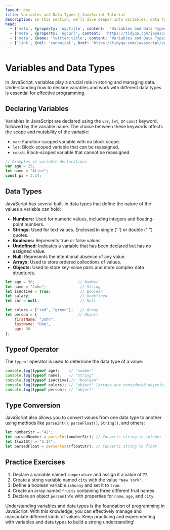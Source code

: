 ```yaml
---
layout: doc
title: Variables and Data Types | JavaScript Tutorial
description: In this section, we'll dive deeper into variables, data types, and how to manipulate them.
head:
  - ['meta', {property: 'og:title', content:  'Variables and Data Types - JavaScript Tutorial' }]
  - ['meta', {property: 'og:url', content:  'https://tidyqa.com/javascript/variables-and-data-types/' }] 
  - ['meta', {name: 'twitter:title', content: 'Variables and Data Types - JavaScript Tutorial'}]
  - ['link', {rel: 'canonical', href: 'https://tidyqa.com/javascript/variables-and-data-types/'}]
---
```


# Variables and Data Types

In JavaScript, variables play a crucial role in storing and managing data. Understanding how to declare variables and work with different data types is essential for effective programming.

## Declaring Variables

Variables in JavaScript are declared using the `var`, `let`, or `const` keyword, followed by the variable name. The choice between these keywords affects the scope and mutability of the variable:

- `var`: Function-scoped variable with no block scope.
- `let`: Block-scoped variable that can be reassigned.
- `const`: Block-scoped variable that cannot be reassigned.

```javascript
// Examples of variable declarations
var age = 25;
let name = "Alice";
const pi = 3.14;
```

## Data Types

JavaScript has several built-in data types that define the nature of the values a variable can hold:

- **Numbers:** Used for numeric values, including integers and floating-point numbers.
- **Strings:** Used for text values. Enclosed in single (' ') or double (" ") quotes.
- **Booleans:** Represents true or false values.
- **Undefined:** Indicates a variable that has been declared but has no assigned value.
- **Null:** Represents the intentional absence of any value.
- **Arrays:** Used to store ordered collections of values.
- **Objects:** Used to store key-value pairs and more complex data structures.

```javascript
let age = 30;                   // Number
let name = "John";               // String
let isActive = true;             // Boolean
let salary;                      // Undefined
let car = null;                  // Null

let colors = ["red", "green"];   // Array
let person = {                  // Object
    firstName: "John",
    lastName: "Doe",
    age: 30
};
```

## Typeof Operator

The `typeof` operator is used to determine the data type of a value:

```javascript
console.log(typeof age);    // "number"
console.log(typeof name);   // "string"
console.log(typeof isActive);// "boolean"
console.log(typeof colors); // "object" (arrays are considered objects)
console.log(typeof person); // "object"
```

## Type Conversion

JavaScript also allows you to convert values from one data type to another using methods like `parseInt()`, `parseFloat()`, `String()`, and others:

```javascript
let numberStr = "42";
let parsedNumber = parseInt(numberStr); // Converts string to integer
let floatStr = "3.14";
let parsedFloat = parseFloat(floatStr); // Converts string to float
```

## Practice Exercises

1. Declare a variable named `temperature` and assign it a value of `72`.
2. Create a string variable named `city` with the value `"New York"`.
3. Define a boolean variable `isSunny` and set it to `true`.
4. Create an array named `fruits` containing three different fruit names.
5. Declare an object `personInfo` with properties for `name`, `age`, and `city`.

Understanding variables and data types is the foundation of programming in JavaScript. With this knowledge, you can effectively manage and manipulate different kinds of values. Keep practicing and experimenting with variables and data types to build a strong understanding!
